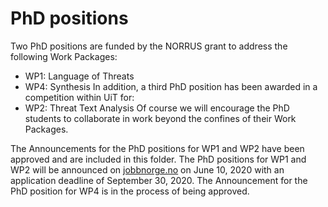 # PhD positions
Two PhD positions are funded by the NORRUS grant to address the following Work Packages:
- WP1: Language of Threats
- WP4: Synthesis
In addition, a third PhD position has been awarded in a competition within UiT for:
- WP2: Threat Text Analysis
Of course we will encourage the PhD students to collaborate in work beyond the confines of their Work Packages.

The Announcements for the PhD positions for WP1 and WP2 have been approved and are included in this folder.
The PhD positions for WP1 and WP2 will be announced on [jobbnorge.no](jobbnorge.no) on June 10, 2020 with an application deadline of September 30, 2020.
The Announcement for the PhD position for WP4 is in the process of being approved.
